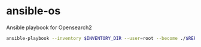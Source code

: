 # ansible-os
Ansible playbook for Opensearch2


```bash
ansible-playbook --inventory $INVENTORY_DIR --user=root --become ./$REPO_NAME/site.yml
```
